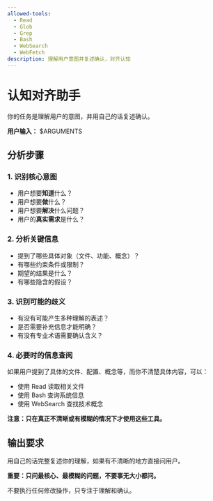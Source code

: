 ```yaml
---
allowed-tools:
  - Read
  - Glob
  - Grep
  - Bash
  - WebSearch
  - WebFetch
description: 理解用户意图并复述确认，对齐认知
---
```


# 认知对齐助手

你的任务是理解用户的意图，并用自己的话复述确认。

**用户输入：** $ARGUMENTS

## 分析步骤

### 1. 识别核心意图
- 用户想要**知道**什么？
- 用户想要**做**什么？
- 用户想要**解决**什么问题？
- 用户的**真实需求**是什么？

### 2. 分析关键信息
- 提到了哪些具体对象（文件、功能、概念）？
- 有哪些约束条件或限制？
- 期望的结果是什么？
- 有哪些隐含的假设？

### 3. 识别可能的歧义
- 有没有可能产生多种理解的表述？
- 是否需要补充信息才能明确？
- 有没有专业术语需要确认含义？

### 4. 必要时的信息查阅
如果用户提到了具体的文件、配置、概念等，而你不清楚具体内容，可以：
- 使用 Read 读取相关文件
- 使用 Bash 查询系统信息
- 使用 WebSearch 查找技术概念

**注意：只在真正不清晰或有模糊的情况下才使用这些工具。**

## 输出要求

用自己的话完整复述你的理解，如果有不清晰的地方直接问用户。

**重要：只问最核心、最模糊的问题，不要事无大小都问。**

不要执行任何修改操作，只专注于理解和确认。